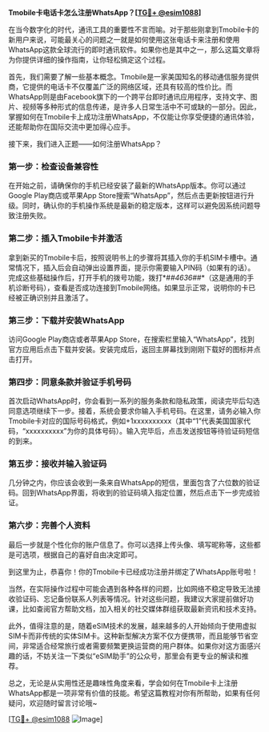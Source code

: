 **Tmobile卡电话卡怎么注册WhatsApp？[[TG💪+ @esim1088](https://t.me/s/esim1088)]**

在当今数字化的时代，通讯工具的重要性不言而喻。对于那些刚拿到Tmobile卡的新用户来说，可能最关心的问题之一就是如何使用这张电话卡来注册和使用WhatsApp这款全球流行的即时通讯软件。如果你也是其中之一，那么这篇文章将为你提供详细的操作指南，让你轻松搞定这个过程。

首先，我们需要了解一些基本概念。Tmobile是一家美国知名的移动通信服务提供商，它提供的电话卡不仅覆盖广泛的网络区域，还具有较高的性价比。而WhatsApp则是由Facebook旗下的一个跨平台即时通讯应用程序，支持文字、图片、视频等多种形式的信息传递，是许多人日常生活中不可或缺的一部分。因此，掌握如何在Tmobile卡上成功注册WhatsApp，不仅能让你享受便捷的通讯体验，还能帮助你在国际交流中更加得心应手。

接下来，我们进入正题——如何注册WhatsApp？

### **第一步：检查设备兼容性**
在开始之前，请确保你的手机已经安装了最新的WhatsApp版本。你可以通过Google Play商店或苹果App Store搜索“WhatsApp”，然后点击更新按钮进行升级。同时，确认你的手机操作系统是最新的稳定版本，这样可以避免因系统问题导致注册失败。

### **第二步：插入Tmobile卡并激活**
拿到新买的Tmobile卡后，按照说明书上的步骤将其插入你的手机SIM卡槽中。通常情况下，插入后会自动弹出设置界面，提示你需要输入PIN码（如果有的话）。完成这些基础操作后，打开手机的拨号功能，拨打*#*#4636#*#*（这是通用的手机诊断号码），查看是否成功连接到Tmobile网络。如果显示正常，说明你的卡已经被正确识别并且激活了。

### **第三步：下载并安装WhatsApp**
访问Google Play商店或者苹果App Store，在搜索栏里输入“WhatsApp”，找到官方应用后点击下载并安装。安装完成后，返回主屏幕找到刚刚下载好的图标并点击打开。

### **第四步：同意条款并验证手机号码**
首次启动WhatsApp时，你会看到一系列的服务条款和隐私政策，阅读完毕后勾选同意选项继续下一步。接着，系统会要求你输入手机号码。在这里，请务必输入你Tmobile卡对应的国际号码格式，例如+1xxxxxxxxxx（其中“1”代表美国国家代码，“xxxxxxxxxx”为你的具体号码）。输入完毕后，点击发送按钮等待验证码短信的到来。

### **第五步：接收并输入验证码**
几分钟之内，你应该会收到一条来自WhatsApp的短信，里面包含了六位数的验证码。回到WhatsApp界面，将收到的验证码填入指定位置，然后点击下一步完成验证。

### **第六步：完善个人资料**
最后一步就是个性化你的账户信息了。你可以选择上传头像、填写昵称等，这些都是可选项，根据自己的喜好自由决定即可。

到这里为止，恭喜你！你的Tmobile卡已经成功注册并绑定了WhatsApp账号啦！

当然，在实际操作过程中可能会遇到各种各样的问题，比如网络不稳定导致无法接收验证码、忘记备份联系人列表等情况。针对这些问题，我建议大家提前做好功课，比如查阅官方帮助文档，加入相关的社交媒体群组获取最新资讯和技术支持。

此外，值得注意的是，随着eSIM技术的发展，越来越多的人开始倾向于使用虚拟SIM卡而非传统的实体SIM卡。这种新型解决方案不仅方便携带，而且能够节省空间，非常适合经常旅行或者需要频繁更换运营商的用户群体。如果你对这方面感兴趣的话，不妨关注一下类似“eSIM助手”的公众号，那里会有更专业的解读和推荐。

总之，无论是从实用性还是趣味性角度来看，学会如何在Tmobile卡上注册WhatsApp都是一项非常有价值的技能。希望这篇教程对你有所帮助，如果有任何疑问，欢迎随时留言讨论哦~

[[TG💪+ @esim1088](https://t.me/s/esim1088) ![Image](https://i.postimg.cc/4NQfJmqS/Snipaste-2025-05-13-00-14-12.png)]